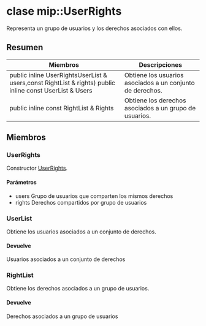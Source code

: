 # <a name="class-mipuserrights"></a>clase mip::UserRights 
Representa un grupo de usuarios y los derechos asociados con ellos.
## <a name="summary"></a>Resumen
 Miembros                        | Descripciones                                
--------------------------------|---------------------------------------------
public inline  UserRightsUserList & users,const RightList & rights) public inline const UserList & Users | Obtiene los usuarios asociados a un conjunto de derechos.
public inline const RightList & Rights | Obtiene los derechos asociados a un grupo de usuarios.
## <a name="members"></a>Miembros
### <a name="userrights"></a>UserRights
Constructor [UserRights](#classmip_1_1_user_rights).
#### <a name="parameters"></a>Parámetros
* users Grupo de usuarios que comparten los mismos derechos 
* rights Derechos compartidos por grupo de usuarios
### <a name="userlist"></a>UserList
Obtiene los usuarios asociados a un conjunto de derechos.
#### <a name="returns"></a>Devuelve
Usuarios asociados a un conjunto de derechos
### <a name="rightlist"></a>RightList
Obtiene los derechos asociados a un grupo de usuarios.
#### <a name="returns"></a>Devuelve
Derechos asociados a un grupo de usuarios
